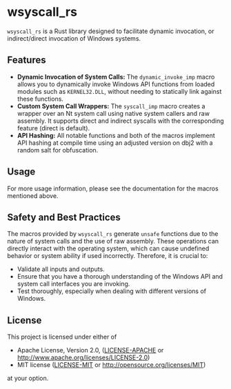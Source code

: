 # wsyscall_rs
`wsyscall_rs` is a Rust library designed to facilitate dynamic invocation, or indirect/direct invocation of Windows systems.
## Features
- **Dynamic Invocation of System Calls:** The `dynamic_invoke_imp` macro allows you to dynamically invoke Windows API functions from loaded modules such as `KERNEL32.DLL`, without needing to statically link against these functions.
- **Custom System Call Wrappers:** The `syscall_imp` macro creates a wrapper over an Nt system call using native system callers and raw assembly. It supports direct and indirect syscalls with the corresponding feature (direct is default).
- **API Hashing:** All notable functions and both of the macros implement API hashing at compile time using an adjusted version on dbj2 with a random salt for obfuscation.

## Usage
For more usage information, please see the documentation for the macros mentioned above.
## Safety and Best Practices
The macros provided by `wsyscall_rs` generate `unsafe` functions due to the nature of system calls and the use of raw assembly. These operations can directly interact with the operating system, which can cause undefined behavior or system ability if used incorrectly. Therefore, it is crucial to:
- Validate all inputs and outputs.
- Ensure that you have a thorough understanding of the Windows API and system call interfaces you are invoking.
- Test thoroughly, especially when dealing with different versions of Windows.
## License
This project is licensed under either of
* Apache License, Version 2.0, ([LICENSE-APACHE](LICENSE-APACHE) or http://www.apache.org/licenses/LICENSE-2.0)
* MIT license ([LICENSE-MIT](LICENSE-MIT) or http://opensource.org/licenses/MIT)

at your option.